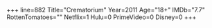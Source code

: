 +++
line=882
Title="Crematorium"
Year=2011
Age="18+"
IMDb="7.7"
RottenTomatoes=""
Netflix=1
Hulu=0
PrimeVideo=0
Disney=0
+++

